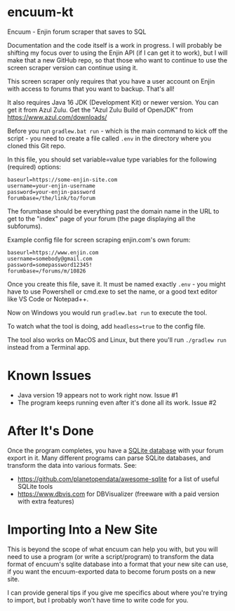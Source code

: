# encuum-kt
Encuum - Enjin forum scraper that saves to SQL

Documentation and the code itself is a work in progress. I will probably be shifting my focus over to using the Enjin API (if I can get it to work), but I will make that a new GitHub repo, so that those who want to continue to use the screen scraper version can continue using it.

This screen scraper only requires that you have a user account on Enjin with access to forums that you want to backup. That's all!

It also requires Java 16 JDK (Development Kit) or newer version. You can get it from Azul Zulu. Get the "Azul Zulu Build of OpenJDK" from https://www.azul.com/downloads/

Before you run `gradlew.bat run` - which is the main command to kick off the script - you need to create a file called `.env` in the directory where you cloned this Git repo.

In this file, you should set variable=value type variables for the following (required) options:

```
baseurl=https://some-enjin-site.com
username=your-enjin-username
password=your-enjin-password
forumbase=/the/link/to/forum
```

The forumbase should be everything past the domain name in the URL to get to the "index" page of your forum (the page displaying all the subforums).

Example config file for screen scraping enjin.com's own forum:

```
baseurl=https://www.enjin.com
username=somebody@gmail.com
password=somepassword12345!
forumbase=/forums/m/10826
```

Once you create this file, save it. It must be named exactly `.env` - you might have to use Powershell or cmd.exe to set the name, or a good text editor like VS Code or Notepad++.

Now on Windows you would run `gradlew.bat run` to execute the tool.

To watch what the tool is doing, add `headless=true` to the config file.

The tool also works on MacOS and Linux, but there you'll run `./gradlew run` instead from a Terminal app.

# Known Issues

 - Java version 19 appears not to work right now. Issue #1
 - The program keeps running even after it's done all its work. Issue #2

# After It's Done

Once the program completes, you have a [SQLite database](https://sqlite.org/index.html) with your forum export in it. Many different programs can parse SQLite databases, and transform the data into various formats. See: 

 - https://github.com/planetopendata/awesome-sqlite for a list of useful SQLite tools
 - https://www.dbvis.com for DBVisualizer (freeware with a paid version with extra features) 

# Importing Into a New Site

This is beyond the scope of what encuum can help you with, but you will need to use a program (or write a script/program) to transform the data format of encuum's sqlite database into a format that your new site can use, if you want the encuum-exported data to become forum posts on a new site.

I can provide general tips if you give me specifics about where you're trying to import, but I probably won't have time to write code for you.

